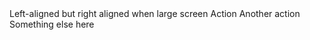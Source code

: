 <BSButtonGroup>
    <BSDropdown IsStatic="true" Class="dropdown-menu-lg-end">
        <Toggler>
            <BSToggle IsButton="true" Color="BSColor.Secondary">Left-aligned but right aligned when large screen</BSToggle>
        </Toggler>
        <Content>
            <BSDropdownItem IsButton="true">Action</BSDropdownItem>
            <BSDropdownItem IsButton="true">Another action</BSDropdownItem>
            <BSDropdownItem IsButton="true">Something else here</BSDropdownItem>
        </Content>
    </BSDropdown>
</BSButtonGroup>